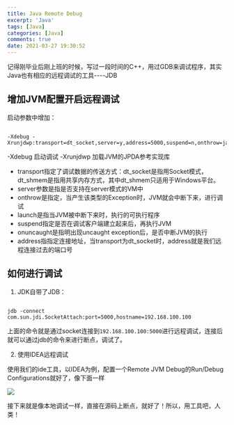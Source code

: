 ```yaml
---
title: Java Remote Debug
excerpt: 'Java'
tags: [Java]
categories: [Java]
comments: true
date: 2021-03-27 19:30:52
---
```


记得刚毕业后刚上班的时候，写过一段时间的C++，用过GDB来调试程序，其实Java也有相应的远程调试的工具----JDB

## 增加JVM配置开启远程调试

启动参数中增加：

```

-Xdebug -Xrunjdwp:transport=dt_socket,server=y,address=5000,suspend=n,onthrow=java.io.IOExpection,launch=/sbin/echo

```

-Xdebug 启动调试
-Xrunjdwp 加载JVM的JPDA参考实现库


- transport指定了调试数据的传送方式：dt_socket是指用Socket模式，dt_shmem是指用共享内存方式，其中dt_shmem只适用于Windows平台。
- server参数是指是否支持在server模式的VM中
- onthrow是指定，当产生该类型的Exception时，JVM就会中断下来，进行调试
- launch是指当JVM被中断下来时，执行的可执行程序
- suspend指定是否在调试客户端建立起来后，再执行JVM
- onuncaught是指明出现uncaught exception后，是否中断JVM的执行
- address指指定连接地址，当transport为dt_socket时，address就是我们远程连接过去的端口号

## 如何进行调试

1. JDK自带了JDB：

```console

jdb -connect com.sun.jdi.SocketAttach:port=5000,hostname=192.168.100.100

```

上面的命令就是通过socket连接到`192.168.100.100:5000`进行远程调试，连接后就可以通过jdb的命令来进行断点，调试了。


2. 使用IDEA远程调试


使用我们的ide工具，以IDEA为例，配置一个Remote JVM Debug的Run/Debug Configurations就好了，像下面一样

<img src="idea_remote_debug.png">

接下来就是像本地调试一样，直接在源码上断点，就好了！所以，用工具吧，人类！